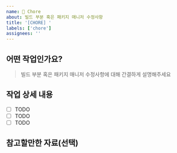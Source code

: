 ```yaml
---
name: 🔧 Chore
about: 빌드 부분 혹은 패키지 매니저 수정사항
title: '[CHORE] '
labels: ['chore']
assignees: ''
---
```


## 어떤 작업인가요?

> 빌드 부분 혹은 패키지 매니저 수정사항에 대해 간결하게 설명해주세요

## 작업 상세 내용

- [ ] TODO
- [ ] TODO  
- [ ] TODO

## 참고할만한 자료(선택)

<!-- 빌드 설정 가이드, 패키지 문서, CI/CD 파이프라인 관련 자료 등을 첨부해주세요 -->